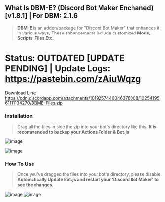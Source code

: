 ## What Is DBM-E? (Discord Bot Maker Enchaned) [v1.8.1] | For DBM: __2.1.6__
> **DBM-E** is an addon/package for "Discord Bot Maker" that enhances it in various ways, 
> These enhancements include customized **Mods, Scripts, Files Etc.**


# Status: OUTDATED [UPDATE PENDING] | Update Logs: https://pastebin.com/zAiuWqzg

Download Link: https://cdn.discordapp.com/attachments/1019257446046376008/1025419561111134270/DBME-Files.zip

### Installation

> Drag all the files in side the zip into your bot's directory like this. **It is recommended to backup your Actions Folder & Bot.js**

![image](https://cdn.discordapp.com/attachments/916317602685546506/1011289457611251802/unknown.png)

![image](https://cdn.discordapp.com/attachments/916317602685546506/1011290474205675542/unknown.png)

### How To Use

> Once you've dragged the files into your bot's directory, please disable **Automatically Update Bot.js and restart your 'Discord Bot Maker' to see the changes.**

![image](https://cdn.discordapp.com/attachments/916317602685546506/1011290348485615686/unknown.png)
![image](https://cdn.discordapp.com/attachments/634311263765397504/1074172219397247106/image.png)


